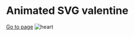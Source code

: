 # Animated SVG valentine
[Go to page](https://timur345.github.io/Valentine/)
![heart](https://github.com/Timur345/Valentine/blob/master/favicon.svg?raw=true)
